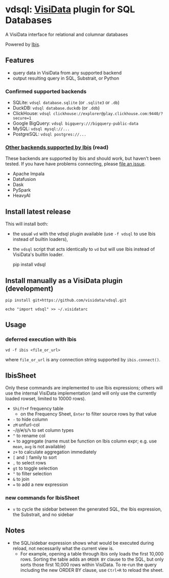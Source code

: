 # vdsql: [VisiData](https://visidata.org) plugin for SQL Databases

A VisiData interface for relational and columnar databases

Powered by [Ibis](https://ibis-project.org).

## Features

- query data in VisiData from any supported backend
- output resulting query in SQL, Substrait, or Python

### Confirmed supported backends

- SQLite: `vdsql database.sqlite` (or `.sqlite3` or `.db`)
- DuckDB: `vdsql database.duckdb` (or `.ddb`)
- ClickHouse: `vdsql clickhouse://explorer@play.clickhouse.com:9440/?secure=1`
- Google BigQuery:  `vdsql bigquery:///bigquery-public-data`
- MySQL: `vdsql mysql://...`
- PostgreSQL: `vdsql postgres://...`

### [Other backends supported by Ibis](https://ibis-project.org/docs/3.1.0/backends/) (read)

These backends are supported by Ibis and should work, but haven't been tested.  If you have have problems connecting, please [file an issue](https://github.com/visidata/vdsql/issues/new).

- Apache Impala
- Datafusion
- Dask
- PySpark
- HeavyAI

## Install latest release

This will install both:
  - the usual `vd` with the vdsql plugin available (use `-f vdsql` to use Ibis instead of builtin loaders),
  - the `vdsql` script that acts identically to `vd` but will use Ibis instead of VisiData's builtin loader.

    pip install vdsql

## Install manually as a VisiData plugin (development)

    pip install git+https://github.com/visidata/vdsql.git

    echo "import vdsql" >> ~/.visidatarc

## Usage

### deferred execution with Ibis

    vd -f ibis <file_or_url>

where `file_or_url` is any connection string supported by `ibis.connect()`.

## IbisSheet

Only these commands are implemented to use Ibis expressions; others will use the internal VisiData implementation (and will only use the currently loaded rowset, limited to 10000 rows).

- `Shift+F` frequency table
  - on the Frequency Sheet, `Enter` to filter source rows by that value
- `-` to hide column
- `zM` unfurl-col
- `~`/`@`/`#`/`$`/`%` to set column types
- `^` to rename col
- `+` to aggregate (name must be function on Ibis column expr; e.g. use `mean`, `avg` is not available)
- `z+` to calculate aggregation immediately
- `[` and `]` family to sort
- `,` to select rows
- `gt` to toggle selection
- `"` to filter selection
- `&` to join
- `=` to add a new expression

### new commands for IbisSheet

- `v` to cycle the sidebar between the generated SQL, the Ibis expression, the Substrait, and no sidebar

## Notes

- the SQL/sidebar expression shows what would be executed during reload, not necessarily what the current view is.
  - For example, opening a table through Ibis only loads the first 10,000 rows.  Sorting the table adds an `ORDER BY` clause to the SQL, but only sorts those first 10,000 rows within VisiData.  To re-run the query including the new ORDER BY clause, use `Ctrl+R` to reload the sheet.
